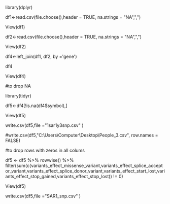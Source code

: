 library(dplyr)

df1<-read.csv(file.choose(),header = TRUE, na.strings = "NA",",")

View(df1)

df2<-read.csv(file.choose(),header = TRUE, na.strings = "NA",",")

View(df2)

df4<-left_join(df1, df2, by ='gene')

df4

View(df4)

#to drop NA

library(tidyr)

df5<-df4[!is.na(df4$symbol),]

View(df5)


write.csv(df5,file ="1sar1y3snp.csv" )

#write.csv(df5,"C:\\Users\\Computer\\Desktop\\People_3.csv", row.names = FALSE)

#to drop rows with zeros in all colums

df5 <- df5 %>% 
  rowwise() %>% 
  filter(sum(c(variants_effect_missense_variant,variants_effect_splice_acceptor_variant,variants_effect_splice_donor_variant,variants_effect_start_lost,variants_effect_stop_gained,variants_effect_stop_lost)) != 0)

View(df5)


write.csv(df5,file ="SAR1_snp.csv" )
